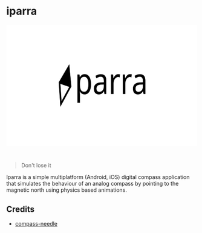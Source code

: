 # iparra

<p align="center">
  <img src="assets/iparra.png" alt="iparra" width="640" height="320" />
</p>

<h1></h1>

> Don't lose it

Iparra is a simple multiplatform (Android, iOS) digital compass application that simulates the behaviour of an analog compass by pointing to the magnetic north using physics based animations.

## Credits

* [compass-needle](https://www.svgrepo.com/svg/450751/compass-needle)

